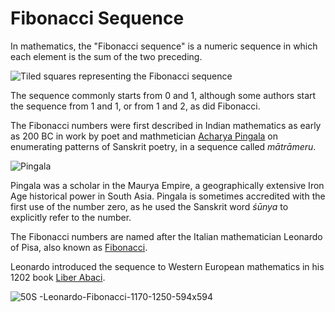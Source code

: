 # Fibonacci Sequence

In mathematics, the "Fibonacci sequence" is a numeric sequence in which each element is the sum of the two preceding.

![Tiled squares representing the Fibonacci sequence](https://github.com/skurhse/fisher/assets/8763488/b216bb2e-2b44-4d95-9190-603590a10b6a)

The sequence commonly starts from 0 and 1, although some authors start the sequence from 1 and 1, or from 1 and 2, as did Fibonacci. 

The Fibonacci numbers were first described in Indian mathematics as early as 200 BC in work by poet and mathmetician [Acharya Pingala](https://en.wikipedia.org/wiki/Pingala) on enumerating patterns of Sanskrit poetry, in a sequence called *mātrāmeru*.

![Pingala](https://github.com/skurhse/fisher/assets/8763488/165a72ce-aaba-4503-9cfb-9315ed49cdf4)

Pingala was a scholar in the Maurya Empire, a geographically extensive Iron Age historical power in South Asia. Pingala is sometimes accredited with the first use of the number zero, as he used the Sanskrit word *śūnya* to explicitly refer to the number.

The Fibonacci numbers are named after the Italian mathematician Leonardo of Pisa, also known as [Fibonacci](https://en.wikipedia.org/wiki/Fibonacci).

Leonardo introduced the sequence to Western European mathematics in his 1202 book [Liber Abaci](https://en.wikipedia.org/wiki/Liber_Abaci).

![50S -Leonardo-Fibonacci-1170-1250-594x594](https://github.com/skurhse/fisher/assets/8763488/52a92d9d-a11d-4eee-ad06-8e65aa48a6d8)
